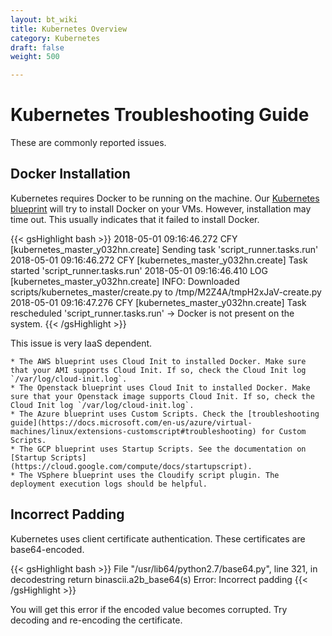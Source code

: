 ```yaml
---
layout: bt_wiki
title: Kubernetes Overview
category: Kubernetes
draft: false
weight: 500

---
```


# Kubernetes Troubleshooting Guide

These are commonly reported issues. 


## Docker Installation

Kubernetes requires Docker to be running on the machine. Our [Kubernetes blueprint](https://github.com/cloudify-examples/simple-kubernetes-blueprint) will try to install Docker on your VMs. However, installation may time out. This usually indicates that it failed to install Docker.

{{< gsHighlight bash >}}
2018-05-01 09:16:46.272  CFY <kubernetes> [kubernetes_master_y032hn.create] Sending task 'script_runner.tasks.run'
2018-05-01 09:16:46.272  CFY <kubernetes> [kubernetes_master_y032hn.create] Task started 'script_runner.tasks.run'
2018-05-01 09:16:46.410  LOG <kubernetes> [kubernetes_master_y032hn.create] INFO: Downloaded scripts/kubernetes_master/create.py to /tmp/M2Z4A/tmpH2xJaV-create.py
2018-05-01 09:16:47.276  CFY <kubernetes> [kubernetes_master_y032hn.create] Task rescheduled 'script_runner.tasks.run' -> Docker is not present on the system.
{{< /gsHighlight >}}

This issue is very IaaS dependent.

    * The AWS blueprint uses Cloud Init to installed Docker. Make sure that your AMI supports Cloud Init. If so, check the Cloud Init log `/var/log/cloud-init.log`.
    * The Openstack blueprint uses Cloud Init to installed Docker. Make sure that your Openstack image supports Cloud Init. If so, check the Cloud Init log `/var/log/cloud-init.log`.
    * The Azure blueprint uses Custom Scripts. Check the [troubleshooting guide](https://docs.microsoft.com/en-us/azure/virtual-machines/linux/extensions-customscript#troubleshooting) for Custom Scripts.
    * The GCP blueprint uses Startup Scripts. See the documentation on [Startup Scripts](https://cloud.google.com/compute/docs/startupscript).
    * The VSphere blueprint uses the Cloudify script plugin. The deployment execution logs should be helpful. 


## Incorrect Padding

Kubernetes uses client certificate authentication. These certificates are base64-encoded. 

{{< gsHighlight bash >}}
  File "/usr/lib64/python2.7/base64.py", line 321, in decodestring
    return binascii.a2b_base64(s)
Error: Incorrect padding
{{< /gsHighlight >}}

You will get this error if the encoded value becomes corrupted. Try decoding and re-encoding the certificate.
